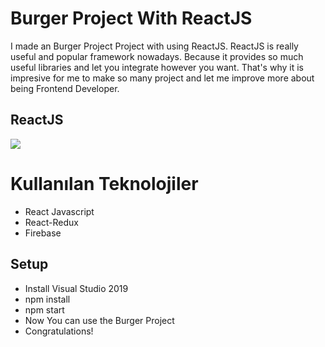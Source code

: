 # Burger Project With ReactJS
I made an Burger Project Project with using ReactJS. ReactJS is really useful and popular framework nowadays. Because it provides so much useful libraries and let you integrate however you want. That's why it is impresive for me to make so many project and let me improve more about being Frontend Developer.

## ReactJS

<img src="GifFiles/MyBurger.gif">


# Kullanılan Teknolojiler

- React Javascript
- React-Redux
- Firebase

## Setup

- Install Visual Studio 2019
- npm install
- npm start
- Now You can use the Burger Project
- Congratulations!
